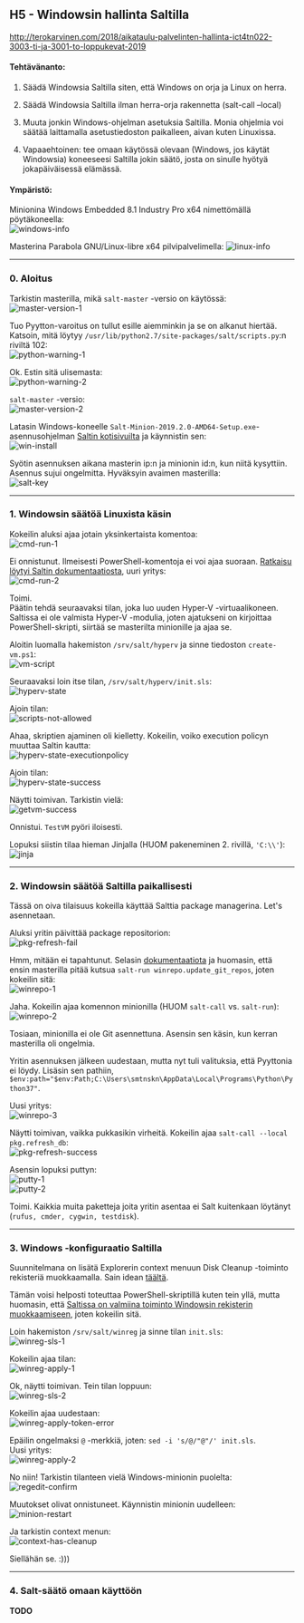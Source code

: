 ## H5 - Windowsin hallinta Saltilla

http://terokarvinen.com/2018/aikataulu-palvelinten-hallinta-ict4tn022-3003-ti-ja-3001-to-loppukevat-2019

#### Tehtävänanto:

1. Säädä Windowsia Saltilla siten, että Windows on orja ja Linux on herra.

2. Säädä Windowsia Saltilla ilman herra-orja rakennetta (salt-call –local)

3. Muuta jonkin Windows-ohjelman asetuksia Saltilla. Monia ohjelmia voi säätää laittamalla asetustiedoston paikalleen, aivan kuten Linuxissa.

4. Vapaaehtoinen: tee omaan käytössä olevaan (Windows, jos käytät Windowsia) koneeseesi Saltilla jokin säätö, josta on sinulle hyötyä jokapäiväisessä elämässä.

#### Ympäristö:

Minionina Windows Embedded 8.1 Industry Pro x64 nimettömällä pöytäkoneella:\
![windows-info](/assignments/H5/images/win-info.png)

Masterina Parabola GNU/Linux-libre x64 pilvipalvelimella:
![linux-info](/assignments/H5/images/linux-info.png)

---

### 0. Aloitus

Tarkistin masterilla, mikä `salt-master` -versio on käytössä:\
![master-version-1](/assignments/H5/images/master-version-1.png)

Tuo Pyytton-varoitus on tullut esille aiemminkin ja se on alkanut hiertää. Katsoin, mitä löytyy `/usr/lib/python2.7/site-packages/salt/scripts.py`:n riviltä 102:\
![python-warning-1](/assignments/H5/images/python-warning-1.png)

Ok. Estin sitä ulisemasta:\
![python-warning-2](/assignments/H5/images/python-warning-2.png)

`salt-master` -versio:\
![master-version-2](/assignments/H5/images/master-version-2.png)

Latasin Windows-koneelle `Salt-Minion-2019.2.0-AMD64-Setup.exe`-asennusohjelman [Saltin kotisivuilta](https://docs.saltstack.com/en/latest/topics/installation/windows.html) ja käynnistin sen:\
![win-install](/assignments/H5/images/win-install.png)

Syötin asennuksen aikana masterin ip:n ja minionin id:n, kun niitä kysyttiin.\
Asennus sujui ongelmitta. Hyväksyin avaimen masterilla:\
![salt-key](/assignments/H5/images/salt-key.png)

---

### 1. Windowsin säätöä Linuxista käsin

Kokeilin aluksi ajaa jotain yksinkertaista komentoa:\
![cmd-run-1](/assignments/H5/images/cmd-run-1.png)

Ei onnistunut. Ilmeisesti PowerShell-komentoja ei voi ajaa suoraan. [Ratkaisu löytyi Saltin dokumentaatiosta](https://docs.saltstack.com/en/latest/ref/modules/all/salt.modules.cmdmod.html), uuri yritys:\
![cmd-run-2](/assignments/H5/images/cmd-run-2.png)

Toimi.\
Päätin tehdä seuraavaksi tilan, joka luo uuden Hyper-V -virtuaalikoneen. Saltissa ei ole valmista Hyper-V -modulia, joten ajatukseni on kirjoittaa PowerShell-skripti, siirtää se masterilta minionille ja ajaa se.

Aloitin luomalla hakemiston `/srv/salt/hyperv` ja sinne tiedoston `create-vm.ps1`:\
![vm-script](/assignments/H5/images/vm-script.png)

Seuraavaksi loin itse tilan, `/srv/salt/hyperv/init.sls`:\
![hyperv-state](/assignments/H5/images/hyperv-state.png)

Ajoin tilan:\
![scripts-not-allowed](/assignments/H5/images/scripts-not-allowed.png)

Ahaa, skriptien ajaminen oli kielletty. Kokeilin, voiko execution policyn muuttaa Saltin kautta:\
![hyperv-state-executionpolicy](/assignments/H5/images/hyperv-state-executionpolicy.png)

Ajoin tilan:\
![hyperv-state-success](/assignments/H5/images/hyperv-state-success.png)

Näytti toimivan. Tarkistin vielä:\
![getvm-success](/assignments/H5/images/getvm-success.png)

Onnistui. `TestVM` pyöri iloisesti.

Lopuksi siistin tilaa hieman Jinjalla (HUOM pakeneminen 2. rivillä, `'C:\\'`):\
![jinja](/assignments/H5/images/jinja.png)

---

### 2. Windowsin säätöä Saltilla paikallisesti

Tässä on oiva tilaisuus kokeilla käyttää Salttia package managerina. Let's asennetaan.

Aluksi yritin päivittää package repositorion:\
![pkg-refresh-fail](/assignments/H5/images/pkg-refresh-fail.png)

Hmm, mitään ei tapahtunut. Selasin [dokumentaatiota](https://docs.saltstack.com/en/latest/topics/windows/windows-package-manager.html) ja huomasin, että ensin masterilla pitää kutsua `salt-run winrepo.update_git_repos`, joten kokeilin sitä:\
![winrepo-1](/assignments/H5/images/winrepo-1.png)

Jaha. Kokeilin ajaa komennon minionilla (HUOM `salt-call` vs. `salt-run`):\
![winrepo-2](/assignments/H5/images/winrepo-2.png)

Tosiaan, minionilla ei ole Git asennettuna. Asensin sen käsin, kun kerran masterilla oli ongelmia.

Yritin asennuksen jälkeen uudestaan, mutta nyt tuli valituksia, että Pyyttonia ei löydy. Lisäsin sen pathiin, `$env:path="$env:Path;C:\Users\smtnskn\AppData\Local\Programs\Python\Python37"`.

Uusi yritys:\
![winrepo-3](/assignments/H5/images/winrepo-3.png)

Näytti toimivan, vaikka pukkasikin virheitä. Kokeilin ajaa `salt-call --local pkg.refresh_db`:\
![pkg-refresh-success](/assignments/H5/images/pkg-refresh-success.png)

Asensin lopuksi puttyn:\
![putty-1](/assignments/H5/images/putty-1.png)\
![putty-2](/assignments/H5/images/putty-2.png)

Toimi. Kaikkia muita paketteja joita yritin asentaa ei Salt kuitenkaan löytänyt (`rufus, cmder, cygwin, testdisk`).

---

### 3. Windows -konfiguraatio Saltilla

Suunnitelmana on lisätä Explorerin context menuun Disk Cleanup -toiminto rekisteriä muokkaamalla. Sain idean [täältä](https://www.online-tech-tips.com/windows-8/windows-8-registry-tweaks/).

Tämän voisi helposti toteuttaa PowerShell-skriptillä kuten tein yllä, mutta huomasin, että [Saltissa on valmiina toiminto Windowsin rekisterin muokkaamiseen](https://docs.saltstack.com/en/latest/ref/states/all/salt.states.reg.html), joten kokeilin sitä.

Loin hakemiston `/srv/salt/winreg` ja sinne tilan `init.sls`:\
![winreg-sls-1](/assignments/H5/images/winreg-sls-1.png)

Kokeilin ajaa tilan:\
![winreg-apply-1](/assignments/H5/images/winreg-apply-1.png)

Ok, näytti toimivan. Tein tilan loppuun:\
![winreg-sls-2](/assignments/H5/images/winreg-sls-2.png)

Kokeilin ajaa uudestaan:\
![winreg-apply-token-error](/assignments/H5/images/winreg-apply-token-error.png)

Epäilin ongelmaksi `@` -merkkiä, joten: `sed -i 's/@/"@"/' init.sls`.\
Uusi yritys:\
![winreg-apply-2](/assignments/H5/images/winreg-apply-2.png)

No niin! Tarkistin tilanteen vielä Windows-minionin puolelta:\
![regedit-confirm](/assignments/H5/images/regedit-confirm.png)

Muutokset olivat onnistuneet. Käynnistin minionin uudelleen:\
![minion-restart](/assignments/H5/images/minion-restart.png)

Ja tarkistin context menun:\
![context-has-cleanup](/assignments/H5/images/context-has-cleanup.png)

Siellähän se. :)))

---

### 4. Salt-säätö omaan käyttöön

**TODO**
